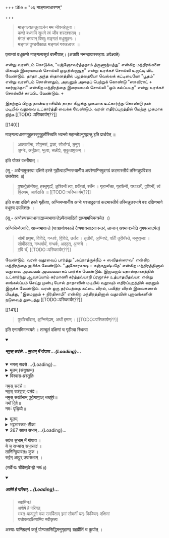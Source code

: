 +++
title = "०६ माङ्गल्यधारणम्"

+++

> माङ्गल्यतन्तुताऽनेन मम जीवनहेतुना ।  
कण्ठे बध्नामि सुभगे त्वं जीव शरदश्शतम् ।  
मंगलं भगवान् विष्णुः मङ्गलं मधुसूदनः ।  
मङ्गलं पुण्डरीकाक्षः मङ्गलं गरुडध्वजः ॥ 

एताभ्यां वधूकण्ठे माङ्गल्यसूत्रं बघ्नीँयात्। (अत्रापि ननन्दायास्सहायः अपेक्ष्यते)

என்று வரனிடம் கொடுக்க, "யஜ்ஞோவர்த்ததாம் த்ருணாந்யத்து" என்கிற மந்திரங்களை மிகவும் இரையாமல் சொல்லி ஒமுத்ஸ்ருஜத" என்று உரக்கச் சொல்லி உருட்டி விட வேண்டும். தாதா அந்த ஸ்தானத்தில் பழத்தையோ வெல்லக் கட்டியையோ "பூதம்" என்று வரனிடம் சொன்னதும், அவனும் அதைப் பெற்றுக் கொண்டு “ஸாவிராட் + ஊர்ஜம்தா:" என்கிற மந்திரத்தை இரையாமல் சொல்லி "ஓம் கல்ப்பயத" என்று உரக்கச் சொல்லிச் சாப்பிட வேண்டும். +

இதற்குப் பிறகு தான்ய ராசியில் தாதா கிழக்கு முகமாக உட்கார்ந்து கொண்டு தன் மடியில் வதூவை உட்கார்த்தி வைக்க வேண்டும். வரன் எதிர்ப்புறத்தில் மேற்கு முகமாக நிற்க [[TODO::परिष्कार्यम्??]]

[[140]]

माङ्गल्यधारणमुहूतस्सुमुहूर्तोस्त्विति भवन्तो महान्तोऽनुगृह्णन्तु इति प्रार्थयेत् ॥

> आशासॉना, सौम॒नसं, प्र॒जां, सौर्भाग्यं, त॒नूम् ।  
अ॒ग्नेः, अनुँव्रता, भूत्वा, सन्नॅह्ये, सुकृ॒ताय॒कम् । 

इति योक्त्रं वध्नीँयात् ।

(सू - अथैनामुत्तरया दक्षिणे हस्ते गृहीत्वाऽग्निमभ्यानीँय अपरेणाग्निमुदगग्रं कटमास्तीर्य तस्मिन्नुपविशत उत्तरोवरः ॥) 

> पू॒षात्वे॒तोनॅयतु, हस्त॒गृह्यँ, अ॒श्विनौ॑ त्वा, प्रवॅहतां, रथेँन । गृहान्गँच्छ, गृहपॅत्नी, यथाऽसॅः, व॒शिनी॑, त्वं वि॒दथम्, आवॅदासि ॥ [[TODO::परिष्कार्यम्??]]

इति वध्वाः दक्षिणे हस्ते गृहीत्वा, अग्निमभ्यानीँय अग्नेः पश्चादुदगग्रं कटमास्तीर्य तस्मिन्नुत्तरभागे वरः दक्षिणभागे वधूश्च उपविशतः ।

(सू - अग्नेरुपसमाधानाद्याज्यभागान्तेऽथैनामादितो द्वाभ्यामभिमन्त्रयेत ।)

अग्निमिध्वेत्यादि, आज्यभागान्ते (पात्रप्रयोगकाले दैव्यपात्रसादनानन्तरं, लाजान् अश्मानञ्चेति युगपत्सादयेत्) 

> सोमॅः प्रथ॒मः, विविदे, गन्धर्वः, वि॒विदे, उत्तँरः । तृतीयॅः, अ॒ग्निष्टे, पतिःँ तुरीयॅस्ते, मनुष्य॒जाः ।  
सोमोँददत्, गन्धर्वायॅ, गन्धर्वः, अदद॒त्, अ॒ग्नये॑ ।  
र॒यिं चॅ, [[TODO::परिष्कार्यम्??]]

வேண்டும். வரன் வதூவைப் பார்த்து "அப்ராத்ருக்நீம் + ஸவிதஸ்ஸுவ" என்கிற மந்திரத்தை ஜபிக்க வேண்டும். "அகோரசக்ஷ + சஞ்சதுஷ்பதே' என்கிற மந்திரத்தினால் வதூவை அவயவம் அவயவமாகப் பார்க்க வேண்டும். இருவரும் யதாஸ்தானத்தில் உட்கார்ந்து ஆவாப்யாம் கர்மாணி கர்த்தவ்யாநி ப்ரஜாச்ச உத்பாதயிதவ்யா: என்று ஸங்கல்ப்பம் செய்து முன்பு போல் தாதாவின் மடியில் வதூவும் எதிர்ப்புறத்தில் வரனும் இருக்க வேண்டும். வரன் ஒரு தர்ப்பத்தை கட்டை விரல், பவித்ர விரல் இவைகளால் பிடித்து, "இதமஹம் + நிர்திசாமி" என்கிற மந்திரத்தினால் வதூவின் புருவங்களின் நடுவைத் துடைத்து [[TODO::परिष्कार्यम्??]]

[[141]]

> पुत्राँश्चाँदात्, अ॒ग्निर्मह्यम्, अर्थो इमाम् । [[TODO::परिष्कार्यम्??]] 

इति एनामभिमन्त्रयते । ताम्बूलं दक्षिणां च गृहीत्वा स्थित्वा

<div class="js_include" includetitle="false" newlevelforh1="5" unfilled url="/vedAH_yajuH/taittirIyam/sUtram/ApastambaH/gRhyam/paddhatiH/shrIvaiShNavaH/mantrAdi/namas_sadase_sabhAM_gopAya/">
<details open><summary><h5>नम॒स् सद॑से …स॒भाम् मे॑ गोपाय ...{Loading}...</h5></summary>
<div class="js_include" includetitle="false" newlevelforh1="5" unfilled="" url="/vedAH_yajuH/taittirIyam/sArasvata-vibhAgaH/saMhitA/yajuH/sarva-prastutiH/3/2/04_sphyAdyupasthAnamantrAH_vidhishcha/namas_sadase.md">
<details open><summary><h10>नमस् सदसे ...{Loading}...</h10></summary>
<details><summary>मूलम् (संयुक्तम्)</summary>

नम॒स्सद॑से॒ नम॒स्सद॑स॒स्पत॑ये॒ नम॒स्सखी॑नाम्पुरो॒गाणा॒ञ्चख्षु॑षे॒ नमो॑ दि॒वे नमᳶ॑ पृथि॒व्यै
</details>
<details open><summary>विश्वास-प्रस्तुतिः</summary>

नम॒स् सद॑से॥  
नम॒स् सद॑स॒स्-पत॑ये॥    
नम॒स् सखी॑नाम् पुरो॒गाणा॒ञ् चख्षु॑षे॥    
नमो॑ दि॒वे॥   
नमᳶ॑ पृथि॒व्यै॥
</details>
<details><summary>मूलम्</summary>

नम॒स्सद॑से  
नम॒स्सद॑स॒स्पत॑ये    
नम॒स्सखी॑नाम्पुरो॒गाणा॒ञ्चख्षु॑षे    
नमो॑ दि॒वे   
नमᳶ॑ पृथि॒व्यै
</details>
<details><summary>भट्टभास्कर-टीका</summary>

'ऐन्द्रं हि देवतया सदः' इति इन्द्रः सदसस्पतिः पालयिता तस्मै नमः । 'षष्ठयाः पतिपुत्र' इति सत्वम् । सखीनां समानख्यानानामृत्विजां पुरोगाणामग्रतो गन्तृणां प्रधानानां सर्वेषामपि चक्षुषे चक्षुसथानीयाय दर्शनहेतवे सवित्रे च नमः । गतमन्यत् ॥
</details>
</details>
</div>
<div class="js_include" includetitle="false" newlevelforh1="4" unfilled="" url="/vedAH_yajuH/taittirIyam/sArasvata-vibhAgaH/brAhmaNam/Rk/vishvAsa-prastutiH/1/2_gavAm-ayanAdi/1/267_sapratha_sabhAm.md">
<details open><summary><h9>267 सप्रथ सभाम् ...{Loading}...</h9></summary>

सप्र॑थ स॒भाम् मे॑ गोपाय ।  
ये च॒ सभ्या॑स् सभा॒सदः॑ ।  
तानि॑न्द्रि॒याव॑तᳵ कुरु ।  
सर्व॒म् आयु॒र् उपा॑सताम् ।
</details>
</div>

(सर्वे॑भ्यः श्रीवैष्ण॒वेभ्यो॒ नमः॑॥)

</details>
</div>
<div class="js_include" includetitle="false" newlevelforh1="5" unfilled url="/vedAH_yajuH/taittirIyam/sUtram/ApastambaH/gRhyam/paddhatiH/shrIvaiShNavaH/mantrAdi/asheShe_pariShat_svIkRtya.md">
<details open><summary><h5>अशेषे हे परिषत् ...{Loading}...</h5></summary>

> स्वामिनः!  
अशेषे हे परिषत्  
भवत्-पादमूले मया समर्पिताम् इमां सौवर्णीं यत्-किञ्चिद्-दक्षिणां  
यथोक्तदक्षिणामिव स्वीकृत्य  

</details>
</div>  

अस्याः पाणिग्रहणं कर्तुं योग्यतासिद्धिमनुगृहाण) ग्रहप्रीतिं च कुर्यात् ।
